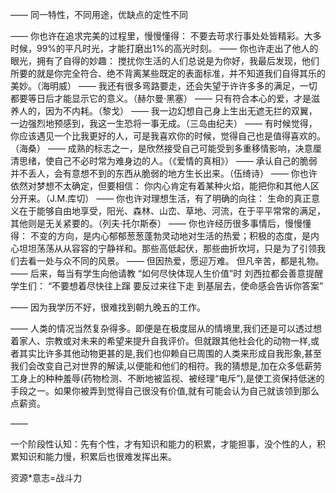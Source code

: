 ——
同一特性，不同用途，优缺点的定性不同

——
你也许在追求完美的过程里，慢慢懂得：
不要去苛求行事处处皆精彩。大多时候，99%的平凡时光，才能打磨出1%的高光时刻。
——
你也许走出了他人的眼光，拥有了自得的妙趣：
搅扰你生活的人们总说是为你好，我最后发现，他们所要的就是你完全符合、绝不背离某些既定的表面标准，并不知道我们自得其乐的美妙。（海明威）
——
我还有很多弯路要走，还会失望于许许多多的满足，一切都要等日后才能显示它的意义。（赫尔曼·黑塞）
——
只有符合本心的爱，才是滋养人的，因为不内耗。（黎戈）
——
我一边幻想自己身上生出无遮无拦的双翼，一边强烈地预感到，我这一生恐将一事无成。（三岛由纪夫）
——
有时候觉得，你应该遇见一个比我更好的人，可是我喜欢你的时候，觉得自己也是值得喜欢的。（海桑）
——
成熟的标志之一，是欣然接受自己可能受到多重移情影响，决意厘清思绪，使自己不必时常为难身边的人。（《爱情的真相》）
——
承认自己的脆弱并不丢人，会有意想不到的东西从脆弱的地方生长出来。（伍绮诗）
——
你也许依然对梦想不太确定，但要相信：
你内心肯定有着某种火焰，能把你和其他人区分开来。（J.M.库切）
——
你也许对理想生活，有了明确的向往：
生命的真正意义在于能够自由地享受，阳光、森林、山峦、草地、河流，在于平平常常的满足，其他则是无关紧要的。（列夫·托尔斯泰）
——
你也许经历很多事情后，慢慢懂得：
不变的方向，是内心郁郁葱葱蓬勃灵动地对生活的热爱；积极的态度，是内心坦坦荡荡从从容容的宁静祥和。那些高低起伏，那些曲折坎坷，只是为了引领我们去看一处与众不同的风景。
——
但因热爱，愿迎万难。
但凡辛苦，都是礼物。
——
后来，每当有学生向他请教
“如何尽快体现人生价值”时
刘西拉都会善意提醒学生们：
“不要想着尽快往上蹿
要反过来往下走
到基层去，使命感会告诉你答案”

——
因为我学历不好，很难找到朝九晚五的工作。

——
人类的情况当然复杂得多。即便是在极度屈从的情境里,我们还是可以透过想着家人、宗教或对未来的希望来提升自我评价。但就跟其他社会化的动物一样,或者其实比许多其他动物更甚的是,我们也仰赖自已周围的人类来形成自我形象,甚至我们会改变自己对世界的解读,以便能和他们的相符。我的猜想是,加在众多低薪劳工身上的种种羞辱(药物检测、不断地被监视、被经理“电斥”),是使工资保持低迷的手段之一。如果你被弄到觉得自己很没有价值,就有可能会认为自己就该领到那么点薪资。

——

一个阶段性认知：先有个性，才有知识和能力的积累，才能担事，没个性的人，积累知识和能力慢，积累后也很难发挥出来。

资源*意志=战斗力